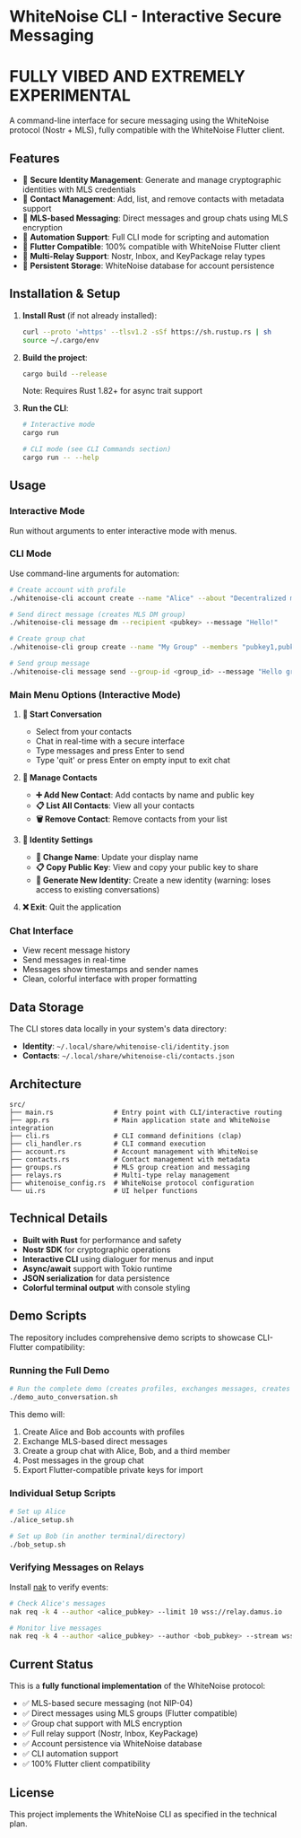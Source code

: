 # WhiteNoise CLI - Interactive Secure Messaging

# FULLY VIBED AND EXTREMELY EXPERIMENTAL
A command-line interface for secure messaging using the WhiteNoise protocol (Nostr + MLS), fully compatible with the WhiteNoise Flutter client.

## Features

- 🔐 **Secure Identity Management**: Generate and manage cryptographic identities with MLS credentials
- 👥 **Contact Management**: Add, list, and remove contacts with metadata support
- 💬 **MLS-based Messaging**: Direct messages and group chats using MLS encryption
- 🤖 **Automation Support**: Full CLI mode for scripting and automation
- 📱 **Flutter Compatible**: 100% compatible with WhiteNoise Flutter client
- 🔄 **Multi-Relay Support**: Nostr, Inbox, and KeyPackage relay types
- 💾 **Persistent Storage**: WhiteNoise database for account persistence

## Installation & Setup

1. **Install Rust** (if not already installed):
   ```bash
   curl --proto '=https' --tlsv1.2 -sSf https://sh.rustup.rs | sh
   source ~/.cargo/env
   ```

2. **Build the project**:
   ```bash
   cargo build --release
   ```
   Note: Requires Rust 1.82+ for async trait support

3. **Run the CLI**:
   ```bash
   # Interactive mode
   cargo run
   
   # CLI mode (see CLI Commands section)
   cargo run -- --help
   ```

## Usage

### Interactive Mode
Run without arguments to enter interactive mode with menus.

### CLI Mode
Use command-line arguments for automation:

```bash
# Create account with profile
./whitenoise-cli account create --name "Alice" --about "Decentralized messaging fan"

# Send direct message (creates MLS DM group)
./whitenoise-cli message dm --recipient <pubkey> --message "Hello!"

# Create group chat
./whitenoise-cli group create --name "My Group" --members "pubkey1,pubkey2,pubkey3"

# Send group message
./whitenoise-cli message send --group-id <group_id> --message "Hello group!"
```

### Main Menu Options (Interactive Mode)

1. **💬 Start Conversation**
   - Select from your contacts
   - Chat in real-time with a secure interface
   - Type messages and press Enter to send
   - Type 'quit' or press Enter on empty input to exit chat

2. **👥 Manage Contacts**
   - **➕ Add New Contact**: Add contacts by name and public key
   - **📋 List All Contacts**: View all your contacts
   - **🗑️ Remove Contact**: Remove contacts from your list

3. **🔑 Identity Settings**
   - **📝 Change Name**: Update your display name
   - **📋 Copy Public Key**: View and copy your public key to share
   - **🔄 Generate New Identity**: Create a new identity (warning: loses access to existing conversations)

4. **❌ Exit**: Quit the application

### Chat Interface
- View recent message history
- Send messages in real-time
- Messages show timestamps and sender names
- Clean, colorful interface with proper formatting

## Data Storage

The CLI stores data locally in your system's data directory:
- **Identity**: `~/.local/share/whitenoise-cli/identity.json`
- **Contacts**: `~/.local/share/whitenoise-cli/contacts.json`

## Architecture

```
src/
├── main.rs               # Entry point with CLI/interactive routing
├── app.rs                # Main application state and WhiteNoise integration
├── cli.rs                # CLI command definitions (clap)
├── cli_handler.rs        # CLI command execution
├── account.rs            # Account management with WhiteNoise
├── contacts.rs           # Contact management with metadata
├── groups.rs             # MLS group creation and messaging
├── relays.rs             # Multi-type relay management
├── whitenoise_config.rs  # WhiteNoise protocol configuration
└── ui.rs                 # UI helper functions
```

## Technical Details

- **Built with Rust** for performance and safety
- **Nostr SDK** for cryptographic operations
- **Interactive CLI** using dialoguer for menus and input
- **Async/await** support with Tokio runtime
- **JSON serialization** for data persistence
- **Colorful terminal output** with console styling

## Demo Scripts

The repository includes comprehensive demo scripts to showcase CLI-Flutter compatibility:

### Running the Full Demo

```bash
# Run the complete demo (creates profiles, exchanges messages, creates group chat)
./demo_auto_conversation.sh
```

This demo will:
1. Create Alice and Bob accounts with profiles
2. Exchange MLS-based direct messages
3. Create a group chat with Alice, Bob, and a third member
4. Post messages in the group chat
5. Export Flutter-compatible private keys for import

### Individual Setup Scripts

```bash
# Set up Alice
./alice_setup.sh

# Set up Bob (in another terminal/directory)
./bob_setup.sh
```

### Verifying Messages on Relays

Install [nak](https://github.com/fiatjaf/nak) to verify events:

```bash
# Check Alice's messages
nak req -k 4 --author <alice_pubkey> --limit 10 wss://relay.damus.io

# Monitor live messages
nak req -k 4 --author <alice_pubkey> --author <bob_pubkey> --stream wss://relay.damus.io
```

## Current Status

This is a **fully functional implementation** of the WhiteNoise protocol:

- ✅ MLS-based secure messaging (not NIP-04)
- ✅ Direct messages using MLS groups (Flutter compatible)
- ✅ Group chat support with MLS encryption
- ✅ Full relay support (Nostr, Inbox, KeyPackage)
- ✅ Account persistence via WhiteNoise database
- ✅ CLI automation support
- ✅ 100% Flutter client compatibility

## License

This project implements the WhiteNoise CLI as specified in the technical plan.
